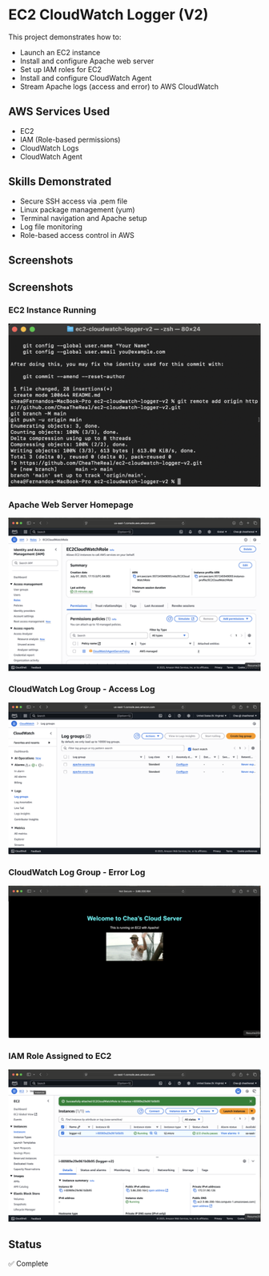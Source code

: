# EC2 CloudWatch Logger (V2)

This project demonstrates how to:
- Launch an EC2 instance
- Install and configure Apache web server
- Set up IAM roles for EC2
- Install and configure CloudWatch Agent
- Stream Apache logs (access and error) to AWS CloudWatch

## AWS Services Used
- EC2
- IAM (Role-based permissions)
- CloudWatch Logs
- CloudWatch Agent

## Skills Demonstrated
- Secure SSH access via .pem file
- Linux package management (yum)
- Terminal navigation and Apache setup
- Log file monitoring
- Role-based access control in AWS

## Screenshots
## Screenshots

### EC2 Instance Running
![EC2](screenshots/shot1.png)

### Apache Web Server Homepage
![Apache](screenshots/shot2.png)

### CloudWatch Log Group - Access Log
![Access Log](screenshots/shot3.png)

### CloudWatch Log Group - Error Log
![Error Log](screenshots/shot4.png)

### IAM Role Assigned to EC2
![IAM Role](screenshots/shot5.png)


## Status
✅ Complete


